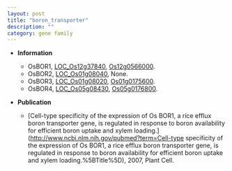 ```yaml
---
layout: post
title: "boron_transporter"
description: ""
category: gene family
---
```


* **Information**  
    + OsBOR1, [LOC_Os12g37840](http://rice.plantbiology.msu.edu/cgi-bin/ORF_infopage.cgi?orf=LOC_Os12g37840), [Os12g0566000](http://rapdb.dna.affrc.go.jp/viewer/gbrowse_details/irgsp1?name=Os12g0566000).
    + OsBOR2, [LOC_Os01g08040](http://rice.plantbiology.msu.edu/cgi-bin/ORF_infopage.cgi?orf=LOC_Os01g08040), None.
    + OsBOR3, [LOC_Os01g08020](http://rice.plantbiology.msu.edu/cgi-bin/ORF_infopage.cgi?orf=LOC_Os01g08020), [Os01g0175600](http://rapdb.dna.affrc.go.jp/viewer/gbrowse_details/irgsp1?name=Os01g0175600).
    + OsBOR4, [LOC_Os05g08430](http://rice.plantbiology.msu.edu/cgi-bin/ORF_infopage.cgi?orf=LOC_Os05g08430), [Os05g0176800](http://rapdb.dna.affrc.go.jp/viewer/gbrowse_details/irgsp1?name=Os05g0176800).

* **Publication**  
    + [Cell-type specificity of the expression of Os BOR1, a rice efflux boron transporter gene, is regulated in response to boron availability for efficient boron uptake and xylem loading.](http://www.ncbi.nlm.nih.gov/pubmed?term=Cell-type specificity of the expression of Os BOR1, a rice efflux boron transporter gene, is regulated in response to boron availability for efficient boron uptake and xylem loading.%5BTitle%5D), 2007, Plant Cell.


